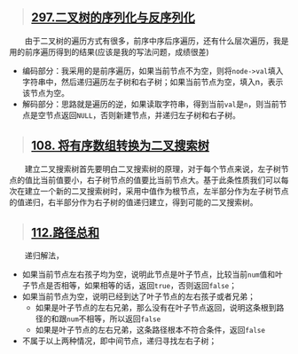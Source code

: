 > ## [297.二叉树的序列化与反序列化](https://leetcode-cn.com/problems/serialize-and-deserialize-binary-tree/)
&emsp;&emsp;由于二叉树的遍历方式有很多，前序中序后序遍历，还有什么层次遍历，我是用的前序遍历得到的结果(应该是我的写法问题，成绩很差)
* 编码部分：我采用的是前序遍历，如果当前节点不为空，则将`node->val`填入字符串中，然后递归遍历左子树和右子树；如果当前节点为空，填入n，表示该节点为空。
* 解码部分：思路就是遍历的逆，如果读取字符串，得到当前`val`是`n`，则当前节点是空节点返回`NULL`，否则新建节点，并递归左子树和右子树。

> ## [108. 将有序数组转换为二叉搜索树](https://leetcode-cn.com/problems/convert-sorted-array-to-binary-search-tree/)
&emsp;&emsp;建立二叉搜索树首先要明白二叉搜索树的原理，对于每个节点来说，左子树节点的值比当前值要小，右子树节点的值要比当前节点大。基于此条性质我们可以每次在建立一个新的二叉搜索树时，采用中值作为根节点，左半部分作为左子树节点的值递归，右半部分作为右子树的值递归建立，得到可能的二叉搜索树。

> ## [112.路径总和](https://leetcode-cn.com/problems/path-sum/)
&emsp;&emsp;递归解法，
* 如果当前节点左右孩子均为空，说明此节点是叶子节点，比较当前`num`值和叶子节点是否相等，如果相等的话，返回`true`，否则返回`false`；
* 如果当前节点为空，说明已经到达了叶子节点的左右孩子或者兄弟；
    * 如果是叶子节点的左右兄弟，那么没有在叶子节点返回，说明这条根到路径的和跟`num`不相等，所以返回`false`
    * 如果是叶子节点的左右兄弟，这条路径根本不符合条件，返回`false`
* 不属于以上两种情况，即中间节点，递归寻找左右子树；